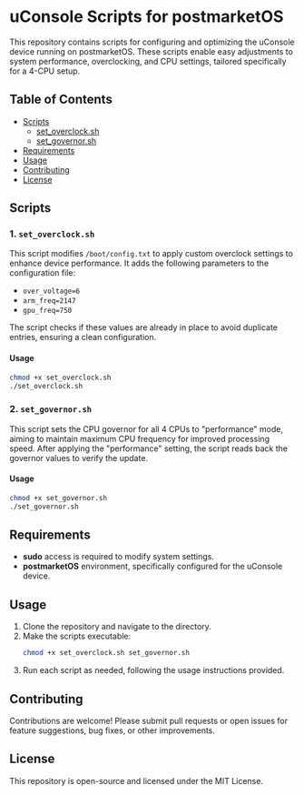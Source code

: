 # uConsole Scripts for postmarketOS

This repository contains scripts for configuring and optimizing the uConsole device running on postmarketOS. These scripts enable easy adjustments to system performance, overclocking, and CPU settings, tailored specifically for a 4-CPU setup.

## Table of Contents

- [Scripts](#scripts)
  - [set_overclock.sh](#1-set_overclocksh)
  - [set_governor.sh](#2-set_governorsh)
- [Requirements](#requirements)
- [Usage](#usage)
- [Contributing](#contributing)
- [License](#license)

## Scripts

### 1. `set_overclock.sh`

This script modifies `/boot/config.txt` to apply custom overclock settings to enhance device performance. It adds the following parameters to the configuration file:

- `over_voltage=6`
- `arm_freq=2147`
- `gpu_freq=750`

The script checks if these values are already in place to avoid duplicate entries, ensuring a clean configuration.

#### Usage
```bash
chmod +x set_overclock.sh
./set_overclock.sh
```

### 2. `set_governor.sh`

This script sets the CPU governor for all 4 CPUs to "performance" mode, aiming to maintain maximum CPU frequency for improved processing speed. After applying the "performance" setting, the script reads back the governor values to verify the update.

#### Usage
```bash
chmod +x set_governor.sh
./set_governor.sh
```

## Requirements

- **sudo** access is required to modify system settings.
- **postmarketOS** environment, specifically configured for the uConsole device.

## Usage

1. Clone the repository and navigate to the directory.
2. Make the scripts executable:
   ```bash
   chmod +x set_overclock.sh set_governor.sh
   ```
3. Run each script as needed, following the usage instructions provided.

## Contributing

Contributions are welcome! Please submit pull requests or open issues for feature suggestions, bug fixes, or other improvements.

## License

This repository is open-source and licensed under the MIT License.
